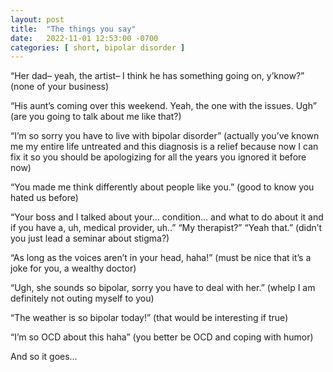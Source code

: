 ```yaml
---
layout: post
title:  "The things you say"
date:   2022-11-01 12:53:00 -0700
categories: [ short, bipolar disorder ]
---
```


“Her dad– yeah, the artist– I think he has something going on, y’know?” (none of your business)

“His aunt’s coming over this weekend. Yeah, the one with the issues. Ugh” (are you going to talk about me like that?)

“I’m so sorry you have to live with bipolar disorder” (actually you’ve known me my entire life untreated and this diagnosis is a relief because now I can fix it so you should be apologizing for all the years you ignored it before now)

“You made me think differently about people like you.” (good to know you hated us before)

“Your boss and I talked about your… condition… and what to do about it and if you have a, uh, medical provider, uh..” “My therapist?” “Yeah that.” (didn’t you just lead a seminar about stigma?)

“As long as the voices aren’t in your head, haha!” (must be nice that it’s a joke for you, a wealthy doctor)

“Ugh, she sounds so bipolar, sorry you have to deal with her.” (whelp I am definitely not outing myself to you)

“The weather is so bipolar today!” (that would be interesting if true)

“I’m so OCD about this haha” (you better be OCD and coping with humor)

And so it goes…


